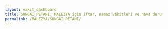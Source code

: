 ```yaml
---
layout: vakit_dashboard
title: SUNGAI_PETANI, MALEZYA için iftar, namaz vakitleri ve hava durumu - ilçe/eyalet seç
permalink: /MALEZYA/SUNGAI_PETANI/
---
```


<script type="text/javascript">
  var GLOBAL_COUNTRY = 'MALEZYA';
  var GLOBAL_CITY = 'SUNGAI_PETANI';
  var GLOBAL_STATE = '';
  var lat = 72;
  var lon = 21;
</script>
